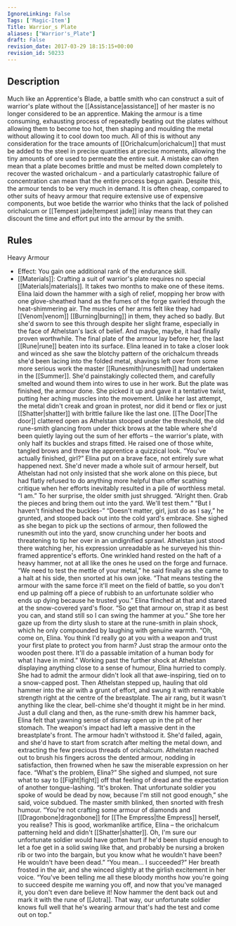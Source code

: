 ```yaml
---
IgnoreLinking: False
Tags: ['Magic-Item']
Title: Warrior_s Plate
aliases: ["Warrior's_Plate"]
draft: False
revision_date: 2017-03-29 18:15:15+00:00
revision_id: 50233
---
```


## Description
Much like an Apprentice's Blade, a battle smith who can construct a suit of warrior's plate without the [[Assistance|assistance]] of her master is no longer considered to be an apprentice. Making the armour is a time consuming, exhausting process of repeatedly beating out the plates without allowing them to become too hot, then shaping and moulding the metal without allowing it to cool down too much. All of this is without any consideration for the trace amounts of [[Orichalcum|orichalcum]] that must be added to the steel in precise quantities at precise moments, allowing the tiny amounts of ore used to permeate the entire suit. A mistake can often mean that a plate becomes brittle and must be melted down completely to recover the wasted orichalcum - and a particularly catastrophic failure of concentration can mean that the entire process begun again.
Despite this, the armour tends to be very much in demand. It is often cheap, compared to other suits of heavy armour that require extensive use of expensive components, but woe betide the warrior who thinks that the lack of polished orichalcum or [[Tempest jade|tempest jade]] inlay means that they can discount the time and effort put into the armour by the smith.
## Rules
Heavy Armour
* Effect: You gain one additional rank of the endurance skill.
* [[Materials]]: Crafting a suit of warrior's plate requires no special [[Materials|materials]]. It takes two months to make one of these items.
Elina laid down the hammer with a sigh of relief, mopping her brow with one glove-sheathed hand as the fumes of the forge swirled through the heat-shimmering air. The muscles of her arms felt like they had [[Venom|venom]] [[Burning|burning]] in them, they ached so badly. But she'd sworn to see this through despite her slight frame, especially in the face of Athelstan's lack of belief.
And maybe, maybe, it had finally proven worthwhile. The final plate of the armour lay before her, the last [[Rune|rune]] beaten into its surface. Elina leaned in to take a closer look and winced as she saw the blotchy pattern of the orichalcum threads she'd been lacing into the folded metal, shavings left over from some more serious work the master [[Runesmith|runesmith]] had undertaken in the [[Summer]]. She'd painstakingly collected them, and carefully smelted and wound them into wires to use in her work.
But the plate was finished, the armour done. She picked it up and gave it a tentative twist, putting her aching muscles into the movement. Unlike her last attempt, the metal didn't creak and groan in protest, nor did it bend or flex or just [[Shatter|shatter]] with brittle failure like the last one.
[[The Door|The door]] clattered open as Athelstan stooped under the threshold, the old rune-smith glancing from under thick brows at the table where she'd been quietly laying out the sum of her efforts – the warrior's plate, with only half its buckles and straps fitted.
He raised one of those white, tangled brows and threw the apprentice a quizzical look. “You've actually finished, girl?”
Elina put on a brave face, not entirely sure what happened next. She'd never made a whole suit of armour herself, but Athelstan had not only insisted that she work alone on this piece, but had flatly refused to do anything more helpful than offer scathing critique when her efforts inevitably resulted in a pile of worthless metal. “I am.”
To her surprise, the older smith just shrugged. “Alright then. Grab the pieces and bring them out into the yard. We'll test them.”
“But I haven't finished the buckles-”
“Doesn't matter, girl, just do as I say,” he grunted, and stooped back out into the cold yard's embrace.
She sighed as she began to pick up the sections of armour, then followed the runesmith out into the yard, snow crunching under her boots and threatening to tip her over in an undignified sprawl. Athelstan just stood there watching her, his expression unreadable as he surveyed his thin-framed apprentice's efforts. One wrinkled hand rested on the haft of a heavy hammer, not at all like the ones he used on the forge and furnace.
“We need to test the mettle of your metal,” he said finally as she came to a halt at his side, then snorted at his own joke. “That means testing the armour with the same force it'll meet on the field of battle, so you don't end up palming off a piece of rubbish to an unfortunate soldier who ends up dying because he trusted you.” Elina flinched at that and stared at the snow-covered yard's floor. “So get that armour on, strap it as best you can, and stand still so I can swing the hammer at you.”
She tore her gaze up from the dirty slush to stare at the rune-smith in plain shock, which he only compounded by laughing with genuine warmth. “Oh, come on, Elina. You think I'd really go at you with a weapon and trust your first plate to protect you from harm? Just strap the armour onto the wooden post there. It'll do a passable imitation of a human body for what I have in mind.”
Working past the further shock at Athelstan displaying anything close to a sense of humour, Elina hurried to comply. She had to admit the armour didn't look all that awe-inspiring, tied on to a snow-capped post. Then Athelstan stepped up, hauling that old hammer into the air with a grunt of effort, and swung it with remarkable strength right at the centre of the breastplate.
The air rang, but it wasn't anything like the clear, bell-chime she'd thought it might be in her mind. Just a dull clang and then, as the rune-smith drew his hammer back, Elina felt that yawning sense of dismay open up in the pit of her stomach.
The weapon's impact had left a massive dent in the breastplate's front. The armour hadn't withstood it. She'd failed, again, and she'd have to start from scratch after melting the metal down, and extracting the few precious threads of orichalcum.
Athelstan reached out to brush his fingers across the dented armour, nodding in satisfaction, then frowned when he saw the miserable expression on her face. “What's the problem, Elina?”
She sighed and slumped, not sure what to say to [[Fight|fight]] off that feeling of dread and the expectation of another tongue-lashing. “It's broken. That unfortunate soldier you spoke of would be dead by now, because I'm still not good enough,” she said, voice subdued.
The master smith blinked, then snorted with fresh humour. “You're not crafting some armour of diamonds and [[Dragonbone|dragonbone]] for [[The Empress|the Empress]] herself, you realise? This is good, workmanlike artifice, Elina – the orichalcum patterning held and didn't [[Shatter|shatter]]. Oh, I'm sure our unfortunate soldier would have gotten hurt if he'd been stupid enough to let a foe get in a solid swing like that, and probably be nursing a broken rib or two into the bargain, but you know what he wouldn't have been? He wouldn't have been dead.”
“You mean... I succeeded?” Her breath frosted in the air, and she winced slightly at the girlish excitement in her voice.
“You've been telling me all these bloody months how you're going to succeed despite me warning you off, and now that you've managed it, you don't even dare believe it! Now hammer the dent back out and mark it with the rune of [[Jotra]]. That way, our unfortunate soldier knows full well that he's wearing armour that's had the test and come out on top.”